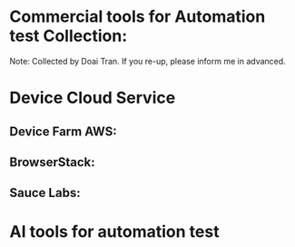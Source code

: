 # Commercial tools for Automation test Collection:
Note: Collected by Doai Tran. If you re-up, please inform me in advanced.

# Device Cloud Service

## Device Farm AWS:

## BrowserStack:

## Sauce Labs:

# AI tools for automation test